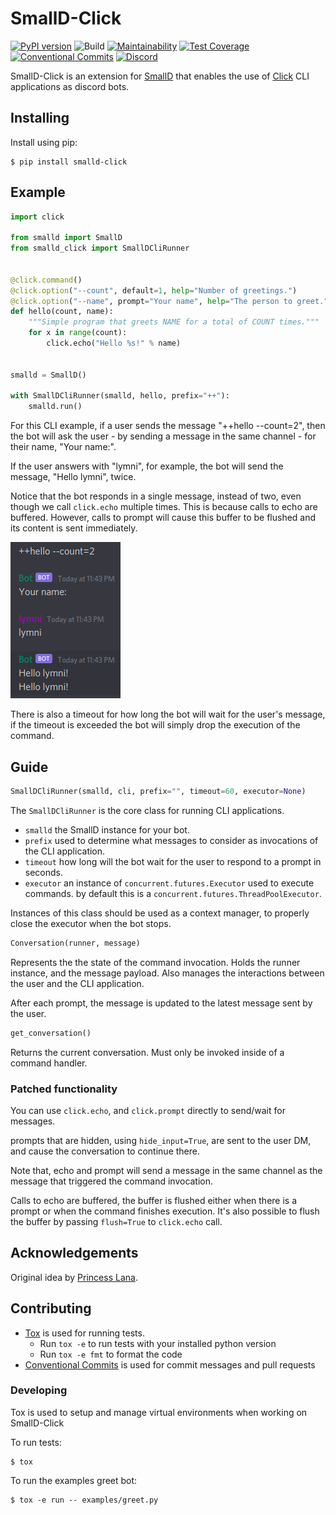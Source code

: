 # SmallD-Click

[![PyPI version](https://badge.fury.io/py/smalld-click.svg)](https://badge.fury.io/py/smalld-click)
![Build](https://github.com/aymanizz/smalld-click/workflows/Build/badge.svg?branch=master)
[![Maintainability](https://api.codeclimate.com/v1/badges/e2fdfe214c0fa6feb9de/maintainability)](https://codeclimate.com/github/aymanizz/smalld-click/maintainability)
[![Test Coverage](https://api.codeclimate.com/v1/badges/e2fdfe214c0fa6feb9de/test_coverage)](https://codeclimate.com/github/aymanizz/smalld-click/test_coverage)
[![Conventional Commits](https://img.shields.io/badge/Conventional%20Commits-1.0.0-yellow.svg)](https://conventionalcommits.org)
[![Discord](https://img.shields.io/discord/417389758470422538)](https://discord.gg/3aTVQtz)


SmallD-Click is an extension for [SmallD](https://github.com/princesslana/smalld.py) that enables the use of
[Click](https://click.palletsprojects.com/) CLI applications as discord bots.

## Installing

Install using pip:

```console
$ pip install smalld-click
```

## Example

```python
import click

from smalld import SmallD
from smalld_click import SmallDCliRunner


@click.command()
@click.option("--count", default=1, help="Number of greetings.")
@click.option("--name", prompt="Your name", help="The person to greet.")
def hello(count, name):
    """Simple program that greets NAME for a total of COUNT times."""
    for x in range(count):
        click.echo("Hello %s!" % name)


smalld = SmallD()

with SmallDCliRunner(smalld, hello, prefix="++"):
    smalld.run()
```

For this CLI example, if a user sends the message "++hello --count=2", then the bot will ask the user -
by sending a message in the same channel - for their name, "Your name:".

If the user answers with "lymni", for example, the bot will send the message, "Hello lymni", twice.

Notice that the bot responds in a single message, instead of two, even though we call `click.echo` multiple times.
This is because calls to echo are buffered. However, calls to prompt will cause this buffer to be flushed and its
content is sent immediately.

![Example Run](https://raw.githubusercontent.com/aymanizz/smalld-click/master/examples/example_run.png)

There is also a timeout for how long the bot will wait for the user's message, if the timeout is exceeded the bot will
simply drop the execution of the command.

## Guide

```python
SmallDCliRunner(smalld, cli, prefix="", timeout=60, executor=None)
```

The `SmallDCliRunner` is the core class for running CLI applications.

- `smalld` the SmallD instance for your bot.
- `prefix` used to determine what messages to consider as invocations of the CLI application.
- `timeout` how long will the bot wait for the user to respond to a prompt in seconds.
- `executor` an instance of `concurrent.futures.Executor` used to execute commands. by default
    this is a `concurrent.futures.ThreadPoolExecutor`.

Instances of this class should be used as a context manager, to properly close the executor when the bot stops.

```python
Conversation(runner, message)
```

Represents the the state of the command invocation. Holds the runner instance, and the message payload.
Also manages the interactions between the user and the CLI application.

After each prompt, the message is updated to the latest message sent by the user.

```python
get_conversation()
```

Returns the current conversation. Must only be invoked inside of a command handler.

### Patched functionality

You can use `click.echo`, and `click.prompt` directly to send/wait for messages.

prompts that are hidden, using `hide_input=True`, are sent to the user DM, and cause the conversation to continue there.

Note that, echo and prompt will send a message in the same channel as the message that triggered the command invocation.

Calls to echo are buffered, the buffer is flushed either when there is a prompt or when the command finishes execution.
It's also possible to flush the buffer by passing `flush=True` to `click.echo` call.

## Acknowledgements

Original idea by [Princess Lana](https://github.com/ianagbip1oti).

## Contributing

* [Tox](https://tox.readthedocs.io/) is used for running tests.
  * Run `tox -e` to run tests with your installed python version
  * Run `tox -e fmt` to format the code
* [Conventional Commits](https://www.conventionalcommits.org/en/v1.0.0/) is used for commit messages and pull requests

### Developing

Tox is used to setup and manage virtual environments when working on SmallD-Click

To run tests:
```console
$ tox
```

To run the examples greet bot:
```console
$ tox -e run -- examples/greet.py
```
